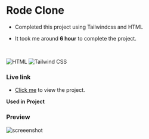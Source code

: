 # Rode Clone

- Completed this project using Tailwindcss and HTML

- It took me around **6 hour** to complete the project.

<br>

![HTML](https://img.shields.io/badge/-HTML-D4F6CC?logo=HTML5)
![Tailwind CSS](https://img.shields.io/badge/tailwind%20css-FAF2FA?logo=tailwindcss)

### Live link

- [Click me](https://my-rode-clone.vercel.app/) to view the project.



**Used in Project**

### Preview

![screeenshot](./desktop.png)